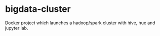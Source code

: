 # bigdata-cluster
Docker project which launches a hadoop/spark cluster with hive, hue and jupyter lab.
